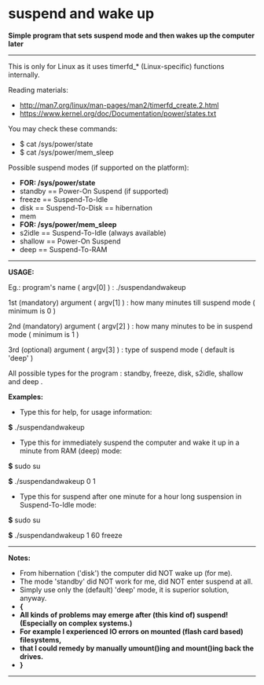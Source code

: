 # suspend and wake up

**Simple program that sets suspend mode and then wakes up the computer later**

---

This is only for Linux as it uses timerfd_* (Linux-specific) functions internally.

Reading materials:

+ http://man7.org/linux/man-pages/man2/timerfd_create.2.html
+ https://www.kernel.org/doc/Documentation/power/states.txt

You may check these commands:

+ $ cat /sys/power/state
+ $ cat /sys/power/mem_sleep

Possible suspend modes (if supported on the platform):

+ **FOR: /sys/power/state**
+ standby == Power-On Suspend (if supported)
+ freeze  == Suspend-To-Idle
+ disk    == Suspend-To-Disk == hibernation
+ mem
+ **FOR: /sys/power/mem_sleep**
+ s2idle  == Suspend-To-Idle (always available)
+ shallow == Power-On Suspend
+ deep    == Suspend-To-RAM

---

**USAGE:**

Eg.: program's name ( argv[0] ) : ./suspendandwakeup

1st (mandatory) argument ( argv[1] ) : how many minutes till suspend mode ( minimum is 0 )

2nd (mandatory) argument ( argv[2] ) : how many minutes to be in suspend mode ( minimum is 1 )

3rd (optional) argument ( argv[3] ) : type of suspend mode ( default is 'deep' )

All possible types for the program : standby, freeze, disk, s2idle, shallow  and deep .

**Examples:**

+ Type this for help, for usage information:

**$** ./suspendandwakeup

+ Type this for immediately suspend the computer and wake it up in a minute from RAM (deep) mode:

**$** sudo su

**$** ./suspendandwakeup 0 1

+ Type this for suspend after one minute for a hour long suspension in Suspend-To-Idle mode:

**$** sudo su

**$** ./suspendandwakeup 1 60 freeze

---

**Notes:**

+ From hibernation ('disk') the computer did NOT wake up (for me).
+ The mode 'standby' did NOT work for me, did NOT enter suspend at all.
+ Simply use only the (default) 'deep' mode, it is superior solution, anyway.
+ **{**
+ **All kinds of problems may emerge after (this kind of) suspend! (Especially on complex systems.)**
+ **For example I experienced IO errors on mounted (flash card based) filesystems,**
+ **that I could remedy by manually umount()ing and mount()ing back the drives.**
+ **}**

---
